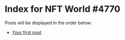 # Index for NFT World #4770
Posts will be displayed in the order below:

- [Your first post](./001-first.md)

